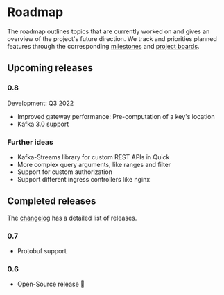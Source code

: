 # Roadmap

The roadmap outlines topics that are currently worked on and gives an overview of the project's future direction.
We track and priorities planned features through the corresponding [milestones](https://github.com/bakdata/quick/milestones)
and [project boards](https://github.com/bakdata/quick/projects).

## Upcoming releases

### 0.8

Development: Q3 2022

* Improved gateway performance: Pre-computation of a key's location
* Kafka 3.0 support

### Further ideas

* Kafka-Streams library for custom REST APIs in Quick
* More complex query arguments, like ranges and filter
* Support for custom authorization
* Support different ingress controllers like nginx


## Completed releases

The [changelog](../changelog) has a detailed list of releases.

### 0.7

* Protobuf support

### 0.6

* Open-Source release 🎉
